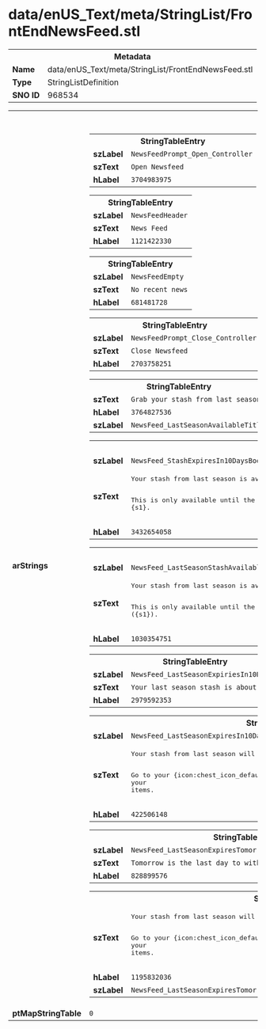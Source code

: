 <h1>data/enUS_Text/meta/StringList/FrontEndNewsFeed.stl</h1><table><tr><th colspan="100%">Metadata</th></tr><tr><td><b>Name</b></td><td>data/enUS_Text/meta/StringList/FrontEndNewsFeed.stl</td></tr><tr><td><b>Type</b></td><td>StringListDefinition</td></tr><tr><td><b>SNO ID</b></td><td>968534</td></tr></table>

<table><tr><th colspan="100%">Fields</th></tr><tr><td><b>arStrings</b></td><td><table><tr><th colspan="100%">StringTableEntry</th></tr><tr><td><b>szLabel</b></td><td><code>NewsFeedPrompt_Open_Controller</code></td></tr><tr><td><b>szText</b></td><td><code>Open Newsfeed</code></td></tr><tr><td><b>hLabel</b></td><td><code>3704983975</code></td></tr></table>


<table><tr><th colspan="100%">StringTableEntry</th></tr><tr><td><b>szLabel</b></td><td><code>NewsFeedHeader</code></td></tr><tr><td><b>szText</b></td><td><code>News Feed</code></td></tr><tr><td><b>hLabel</b></td><td><code>1121422330</code></td></tr></table>


<table><tr><th colspan="100%">StringTableEntry</th></tr><tr><td><b>szLabel</b></td><td><code>NewsFeedEmpty</code></td></tr><tr><td><b>szText</b></td><td><code>No recent news</code></td></tr><tr><td><b>hLabel</b></td><td><code>681481728</code></td></tr></table>


<table><tr><th colspan="100%">StringTableEntry</th></tr><tr><td><b>szLabel</b></td><td><code>NewsFeedPrompt_Close_Controller</code></td></tr><tr><td><b>szText</b></td><td><code>Close Newsfeed</code></td></tr><tr><td><b>hLabel</b></td><td><code>2703758251</code></td></tr></table>


<table><tr><th colspan="100%">StringTableEntry</th></tr><tr><td><b>szText</b></td><td><code>Grab your stash from last season!</code></td></tr><tr><td><b>hLabel</b></td><td><code>3764827536</code></td></tr><tr><td><b>szLabel</b></td><td><code>NewsFeed_LastSeasonAvailableTitle</code></td></tr></table>


<table><tr><th colspan="100%">StringTableEntry</th></tr><tr><td><b>szLabel</b></td><td><code>NewsFeed_StashExpiresIn10DaysBody</code></td></tr><tr><td><b>szText</b></td><td><pre>Your stash from last season is available. Go to your    Eternal stash to transfer your items. 

This is only available until the end of the current season {s1}.</pre></td></tr><tr><td><b>hLabel</b></td><td><code>3432654058</code></td></tr></table>


<table><tr><th colspan="100%">StringTableEntry</th></tr><tr><td><b>szLabel</b></td><td><code>NewsFeed_LastSeasonStashAvailableBody</code></td></tr><tr><td><b>szText</b></td><td><pre>Your stash from last season is available. Go to your {icon:chest_icon_default, 2} Eternal stash to transfer your items. 

This is only available until the end of the current season ({s1}).</pre></td></tr><tr><td><b>hLabel</b></td><td><code>1030354751</code></td></tr></table>


<table><tr><th colspan="100%">StringTableEntry</th></tr><tr><td><b>szLabel</b></td><td><code>NewsFeed_LastSeasonExpiriesIn10DaysTitle</code></td></tr><tr><td><b>szText</b></td><td><code>Your last season stash is about to expire</code></td></tr><tr><td><b>hLabel</b></td><td><code>2979592353</code></td></tr></table>


<table><tr><th colspan="100%">StringTableEntry</th></tr><tr><td><b>szLabel</b></td><td><code>NewsFeed_LastSeasonExpiresIn10DaysBody</code></td></tr><tr><td><b>szText</b></td><td><pre>Your stash from last season will expire in 10 days. Any items left there will be lost.

Go to your {icon:chest_icon_default, 2} Eternal stash to transfer your items.</pre></td></tr><tr><td><b>hLabel</b></td><td><code>422506148</code></td></tr></table>


<table><tr><th colspan="100%">StringTableEntry</th></tr><tr><td><b>szLabel</b></td><td><code>NewsFeed_LastSeasonExpiresTomorrowTitle</code></td></tr><tr><td><b>szText</b></td><td><code>Tomorrow is the last day to withdraw from your last season’s stash</code></td></tr><tr><td><b>hLabel</b></td><td><code>828899576</code></td></tr></table>


<table><tr><th colspan="100%">StringTableEntry</th></tr><tr><td><b>szText</b></td><td><pre>Your stash from last season will expire after tomorrow. Any items left there will be lost.

Go to your {icon:chest_icon_default, 2} Eternal stash to transfer your items.</pre></td></tr><tr><td><b>hLabel</b></td><td><code>1195832036</code></td></tr><tr><td><b>szLabel</b></td><td><code>NewsFeed_LastSeasonExpiresTomorrowBody</code></td></tr></table>


</td></tr><tr><td><b>ptMapStringTable</b></td><td><code>0</code></td></tr></table>

